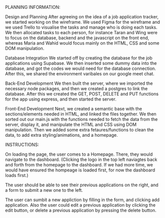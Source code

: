 PLANNING INFORMATION:

Design and Planning
    After agreeing on the idea of a job application tracker, we started working on the wireframe. We used Figma for the wireframe and we used Trello
    to visualise the tasks and manage who is doing each tasks. We then allocated tasks to each person, for instance Taran and Wing were to focus on the 
    database, backend and the javascript on the front end, whereas Maria and Wahid would focus mainly on the HTML, CSS and some DOM manipulation.

Database Integration
    We started off by creating the database for the job applications using Supabase. We then inserted some dummy data into the database, and got the 
    codes we would need for the database connection. After this, we shared the environment varibales on our google meet chat.

Back-End Development
    We then built the server, where we imported the necessary node packages, and then we created a postgres to link the database. After this we created 
    the GET, POST, DELETE and PUT functions for the app using express, and then started the server.

Front-End Development
    Next, we created a semantic base with the sections/elements needed in HTML, and linked the files together.
    We then sorted out our main.js with the functions needed to fetch the data from the server, display it, and manipulate the HTML and CSS using DOM manipulation.
    Then we added some extra fetaures/functions to clean the data, to add extra styling/animations, and a homepage.

INSTRUCTIONS:

On loading the page, the user comes to a Homepage. There, they would navigate
to the dashboard.
(Clicking the logo in the top left naviagtes back and forth from the homepage to the dashboard. If we had more time, we would have ensured the hompeage is loaded first, for now the dashboard loads first.)

The user should be able to see their previous applications on the right, and a form to submit a new one to the left.

The user can sumbit a new appliction by filling in the form, and clicking add application. Also the user could edit a previous application by clicking the edit button, or delete a previous application by pressing the delete button. 
    

